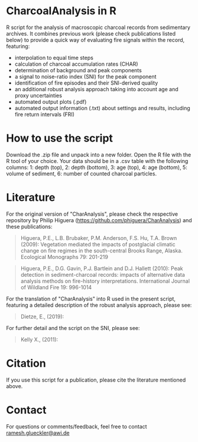 # CharcoalAnalysis in R
R script for the analysis of macroscopic charcoal records from sedimentary archives. It combines previous work (please check publications listed below) to provide a quick way of evaluating fire signals within the record, featuring:
- interpolation to equal time steps
- calculation of charcoal accumulation rates (CHAR)
- determination of background and peak components
- a signal to noise-ratio index (SNI) for the peak component
- identification of fire episodes and their SNI-derived quality
- an additional robust analysis approach taking into account age and proxy uncertainties
- automated output plots (.pdf)
- automated output information (.txt) about settings and results, including fire return intervals (FRI)

# How to use the script
Download the .zip file and unpack into a new folder. Open the R file with the R tool of your choice. Your data should be in a .csv table with the following columns: 
1: depth (top), 2: depth (bottom), 3: age (top), 4: age (bottom), 5: volume of sediment, 6: number of counted charcoal particles.

# Literature
For the original version of "CharAnalysis", please check the respective repository by Philip Higuera (https://github.com/phiguera/CharAnalysis) and these publications:

<blockquote>Higuera, P.E., L.B. Brubaker, P.M. Anderson, F.S. Hu, T.A. Brown (2009): Vegetation mediated the impacts of postglacial climatic change on fire regimes in the south-central Brooks Range, Alaska. Ecological Monographs 79: 201-219</blockquote>

<blockquote>Higuera, P.E., D.G. Gavin, P.J. Bartlein and D.J. Hallett (2010): Peak detection in sediment-charcoal records: impacts of alternative data analysis methods on fire-history interpretations. International Journal of Wildland Fire 19: 996-1014</blockquote>

For the translation of "CharAnalysis" into R used in the present script, featuring a detailed description of the robust analysis approach, please see:

<blockquote>Dietze, E., (2019):</blockquote>

For further detail and the script on the SNI, please see:

<blockquote>Kelly X., (2011):</blockquote>

# Citation
If you use this script for a publication, please cite the literature mentioned above.

# Contact
For questions or comments/feedback, feel free to contact ramesh.glueckler@awi.de
